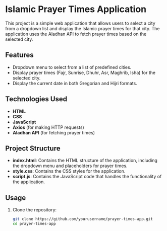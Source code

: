 # Islamic Prayer Times Application

This project is a simple web application that allows users to select a city from a dropdown list and display the Islamic prayer times for that city. The application uses the Aladhan API to fetch prayer times based on the selected city.

## Features

- Dropdown menu to select from a list of predefined cities.
- Display prayer times (Fajr, Sunrise, Dhuhr, Asr, Maghrib, Isha) for the selected city.
- Display the current date in both Gregorian and Hijri formats.

## Technologies Used

- **HTML**
- **CSS**
- **JavaScript**
- **Axios** (for making HTTP requests)
- **Aladhan API** (for fetching prayer times)

## Project Structure

- **index.html**: Contains the HTML structure of the application, including the dropdown menu and placeholders for prayer times.
- **style.css**: Contains the CSS styles for the application.
- **script.js**: Contains the JavaScript code that handles the functionality of the application.

## Usage

1. Clone the repository:

   ```bash
   git clone https://github.com/yourusername/prayer-times-app.git
   cd prayer-times-app

